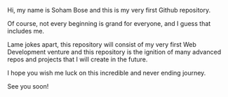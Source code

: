 Hi, my name is Soham Bose and this is my very first Github repository.

Of course, not every beginning is grand for everyone, and I guess that includes me.

Lame jokes apart, this repository will consist of my very first Web Development venture and this repository is the ignition of many advanced repos and projects that 
I will create in the future.

I hope you wish me luck on this incredible and never ending journey.

See you soon!
